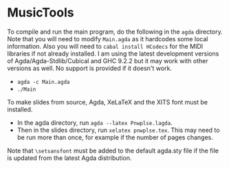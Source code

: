 # MusicTools

To compile and run the main program, do the following in the `agda` directory.
Note that you will need to modify `Main.agda` as it hardcodes some local information.
Also you will need to `cabal install HCodecs` for the MIDI libraries if not already installed.
I am using the latest development versions of Agda/Agda-Stdlib/Cubical and GHC 9.2.2 but it may work with other versions as well.
No support is provided if it doesn't work.
* `agda -c Main.agda`
* `./Main`

To make slides from source, Agda, XeLaTeX and the XITS font must be installed.
* In the agda directory, run `agda --latex Pnwplse.lagda`.
* Then in the slides directory, run `xelatex pnwplse.tex`.
This may need to be run more than once, for example if the number of pages changes.

Note that `\setsansfont` must be added to the default agda.sty file if the file is updated from the latest Agda distribution.
